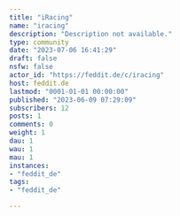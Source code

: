 ```yaml
---
title: "iRacing" 
name: "iracing"
description: "Description not available."
type: community
date: "2023-07-06 16:41:29"
draft: false
nsfw: false
actor_id: "https://feddit.de/c/iracing"
host: feddit.de
lastmod: "0001-01-01 00:00:00"
published: "2023-06-09 07:29:09"
subscribers: 12
posts: 1
comments: 0
weight: 1
dau: 1
wau: 1
mau: 1
instances:
- "feddit_de"
tags: 
- "feddit_de"

---
```

